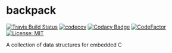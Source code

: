 # backpack

[![Travis Build Status](https://app.travis-ci.com/matheuswhite/backpack.svg?branch=main)](https://app.travis-ci.com/github/matheuswhite/backpack)
[![codecov](https://codecov.io/gh/matheuswhite/backpack/branch/main/graph/badge.svg?token=UBY5W42YLX)](https://codecov.io/gh/matheuswhite/backpack)
[![Codacy Badge](https://app.codacy.com/project/badge/Grade/6aa742f77e1a4dbaa5080093a813ccaf)](https://www.codacy.com/gh/matheuswhite/backpack/dashboard?utm_source=github.com&amp;utm_medium=referral&amp;utm_content=matheuswhite/backpack&amp;utm_campaign=Badge_Grade)
[![CodeFactor](https://www.codefactor.io/repository/github/matheuswhite/backpack/badge)](https://www.codefactor.io/repository/github/matheuswhite/backpack)
[![License: MIT](https://img.shields.io/badge/License-MIT-blue.svg)](https://opensource.org/licenses/MIT)

A collection of data structures for embedded C
